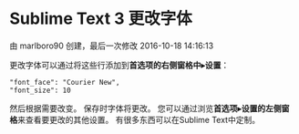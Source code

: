 # Sublime Text 3 更改字体

由 marlboro90 创建，最后一次修改 2016-10-18 14:16:13

更改字体可以通过将这些行添加到**首选项的右侧窗格中▸设置**：

```
"font_face": "Courier New",
"font_size": 10

```

然后根据需要改变。 保存时字体将更改。
您可以通过浏览**首选项▸设置的左侧窗格**来查看要更改的其他设置。 有很多东西可以在Sublime Text中定制。